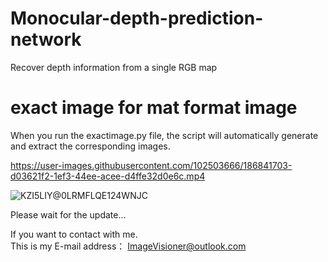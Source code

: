 # Monocular-depth-prediction-network
Recover depth information from a single RGB map


# exact image for mat format image  
When you run the exactimage.py file, the script will automatically generate and extract the corresponding images.





https://user-images.githubusercontent.com/102503666/186841703-d03621f2-1ef3-44ee-acee-d4ffe32d0e6c.mp4


![KZI5LIY@0LRMFLQE124WNJC](https://user-images.githubusercontent.com/102503666/186841623-f6064fba-a44b-483a-a7ad-3858e258e23d.png)


Please wait for the update...


If you want to contact with me.  
This is my E-mail address： ImageVisioner@outlook.com
